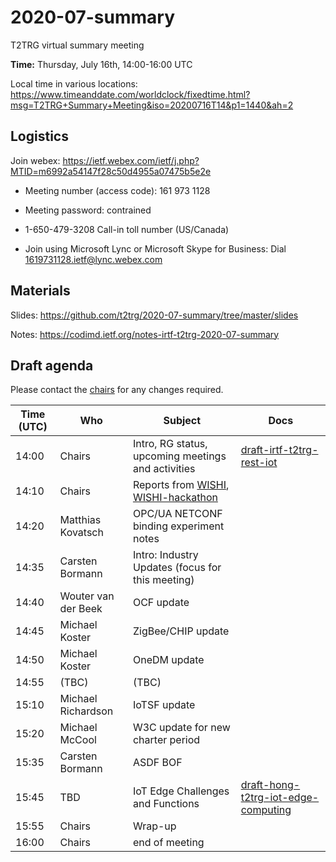 # 2020-07-summary

T2TRG virtual summary meeting 

**Time:** Thursday, July 16th, 14:00-16:00 UTC

Local time in various locations: https://www.timeanddate.com/worldclock/fixedtime.html?msg=T2TRG+Summary+Meeting&iso=20200716T14&p1=1440&ah=2

## Logistics

Join webex: https://ietf.webex.com/ietf/j.php?MTID=m6992a54147f28c50d4955a07475b5e2e

* Meeting number (access code): 161 973 1128
* Meeting password: contrained

* 1-650-479-3208 Call-in toll number (US/Canada)
* Join using Microsoft Lync or Microsoft Skype for Business: Dial 1619731128.ietf@lync.webex.com


## Materials

Slides: <https://github.com/t2trg/2020-07-summary/tree/master/slides> 

Notes: <https://codimd.ietf.org/notes-irtf-t2trg-2020-07-summary>

## Draft agenda

Please contact the [chairs][] for any changes required.

| Time (UTC) | Who                 | Subject                                            | Docs                                        |
|------------|---------------------|----------------------------------------------------|---------------------------------------------|
|      14:00 | Chairs              | Intro, RG status, upcoming meetings and activities | [draft-irtf-t2trg-rest-iot][restiot]        |
|      14:10 | Chairs              | Reports from [WISHI][], [WISHI-hackathon][]        |                                             |
|      14:20 | Matthias Kovatsch   | OPC/UA NETCONF binding experiment notes            |                                             |
|      14:35 | Carsten Bormann     | Intro: Industry Updates (focus for this meeting)   |                                             |
|      14:40 | Wouter van der Beek | OCF update                                         |                                             |
|      14:45 | Michael Koster      | ZigBee/CHIP update                                 |                                             |
|      14:50 | Michael Koster      | OneDM update                                       |                                             |
|      14:55 | (TBC)               | (TBC)                                              |                                             |
|      15:10 | Michael Richardson  | IoTSF update                                       |                                             |
|      15:20 | Michael McCool      | W3C update for new charter period                  |                                             |
|      15:35 | Carsten Bormann     | ASDF BOF                                           |                                             |
|      15:45 | TBD                 | IoT Edge Challenges and Functions                  | [draft-hong-t2trg-iot-edge-computing][edge] |
|      15:55 | Chairs              | Wrap-up                                            |                                             |
|      16:00 | Chairs              | end of meeting                                     |                                             |



[WISHI]: https://github.com/t2trg/wishi/wiki/Agenda-items
[restiot]: https://tools.ietf.org/html/draft-irtf-t2trg-rest-iot
[chairs]: mailto:t2trg-chairs@irtf.org

[edge]: https://tools.ietf.org/html/draft-hong-t2trg-iot-edge-computing
[WISHI-hackathon]: https://github.com/t2trg/2020-04-wishi-onedm-hack
